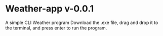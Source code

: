 # Weather-app v-0.0.1
A simple CLI Weather program
Download the .exe file, drag and drop it to the terminal, and press enter to run the program.
